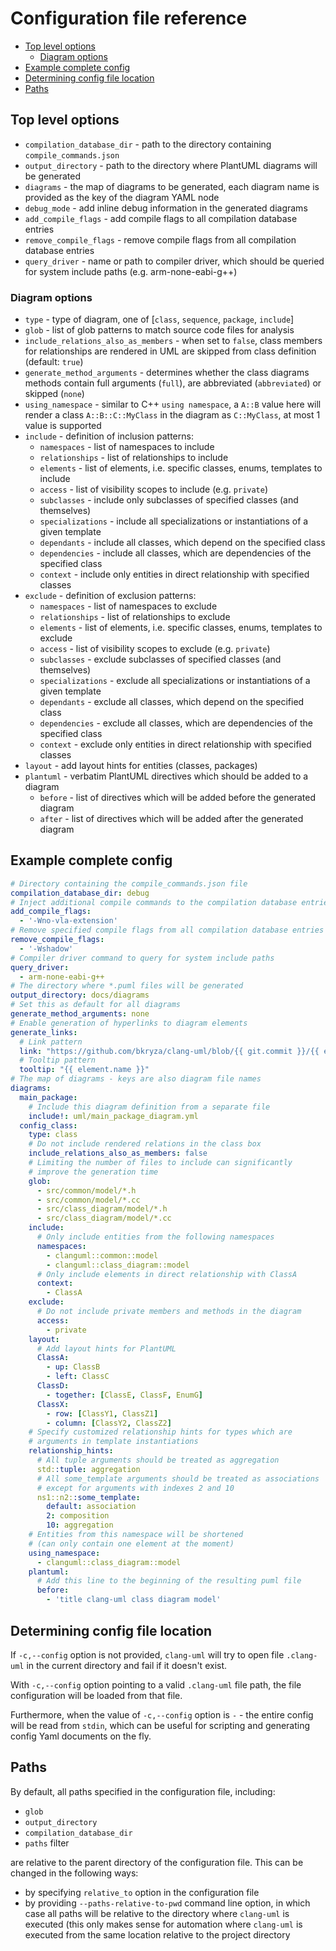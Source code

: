 # Configuration file reference

<!-- toc -->

* [Top level options](#top-level-options)
  * [Diagram options](#diagram-options)
* [Example complete config](#example-complete-config)
* [Determining config file location](#determining-config-file-location)
* [Paths](#paths)

<!-- tocstop -->

## Top level options
* `compilation_database_dir` - path to the directory containing `compile_commands.json`
* `output_directory` - path to the directory where PlantUML diagrams will be generated
* `diagrams` - the map of diagrams to be generated, each diagram name is provided as
             the key of the diagram YAML node
* `debug_mode` - add inline debug information in the generated diagrams
* `add_compile_flags` - add compile flags to all compilation database entries
* `remove_compile_flags` - remove compile flags from all compilation database entries
* `query_driver` - name or path to compiler driver, which should be queried for system include paths (e.g. arm-none-eabi-g++)

### Diagram options
* `type` - type of diagram, one of [`class`, `sequence`, `package`, `include`]
* `glob` - list of glob patterns to match source code files for analysis
* `include_relations_also_as_members` - when set to `false`, class members for relationships are rendered in UML are skipped from class definition (default: `true`)
* `generate_method_arguments` - determines whether the class diagrams methods contain full arguments (`full`), are abbreviated (`abbreviated`) or skipped (`none`)
* `using_namespace` - similar to C++ `using namespace`, a `A::B` value here will render a class `A::B::C::MyClass` in the diagram as `C::MyClass`, at most 1 value is supported
* `include` - definition of inclusion patterns:
    * `namespaces` - list of namespaces to include
    * `relationships` - list of relationships to include
    * `elements` - list of elements, i.e. specific classes, enums, templates to include
    * `access` - list of visibility scopes to include (e.g. `private`)
    * `subclasses` - include only subclasses of specified classes (and themselves)
    * `specializations` - include all specializations or instantiations of a given template
    * `dependants` - include all classes, which depend on the specified class
    * `dependencies` - include all classes, which are dependencies of the specified class
    * `context` - include only entities in direct relationship with specified classes
* `exclude` - definition of exclusion patterns:
    * `namespaces` - list of namespaces to exclude
    * `relationships` - list of relationships to exclude
    * `elements` - list of elements, i.e. specific classes, enums, templates to exclude
    * `access` - list of visibility scopes to exclude (e.g. `private`)
    * `subclasses` - exclude subclasses of specified classes (and themselves)
    * `specializations` - exclude all specializations or instantiations of a given template
    * `dependants` - exclude all classes, which depend on the specified class
    * `dependencies` - exclude all classes, which are dependencies of the specified class
    * `context` - exclude only entities in direct relationship with specified classes
* `layout` - add layout hints for entities (classes, packages)
* `plantuml` - verbatim PlantUML directives which should be added to a diagram
    * `before` - list of directives which will be added before the generated diagram
    * `after` - list of directives which will be added after the generated diagram

## Example complete config

```yaml
# Directory containing the compile_commands.json file
compilation_database_dir: debug
# Inject additional compile commands to the compilation database entries
add_compile_flags:
  - '-Wno-vla-extension'
# Remove specified compile flags from all compilation database entries
remove_compile_flags:
  - '-Wshadow'
# Compiler driver command to query for system include paths
query_driver:
  - arm-none-eabi-g++
# The directory where *.puml files will be generated
output_directory: docs/diagrams
# Set this as default for all diagrams
generate_method_arguments: none
# Enable generation of hyperlinks to diagram elements
generate_links:
  # Link pattern
  link: "https://github.com/bkryza/clang-uml/blob/{{ git.commit }}/{{ element.source.path }}#L{{ element.source.line }}"
  # Tooltip pattern
  tooltip: "{{ element.name }}"
# The map of diagrams - keys are also diagram file names
diagrams:
  main_package:
    # Include this diagram definition from a separate file
    include!: uml/main_package_diagram.yml
  config_class:
    type: class
    # Do not include rendered relations in the class box
    include_relations_also_as_members: false
    # Limiting the number of files to include can significantly
    # improve the generation time
    glob:
      - src/common/model/*.h
      - src/common/model/*.cc
      - src/class_diagram/model/*.h
      - src/class_diagram/model/*.cc
    include:
      # Only include entities from the following namespaces
      namespaces:
        - clanguml::common::model
        - clanguml::class_diagram::model
      # Only include elements in direct relationship with ClassA
      context:
        - ClassA
    exclude:
      # Do not include private members and methods in the diagram
      access:
        - private
    layout:
      # Add layout hints for PlantUML
      ClassA:
        - up: ClassB
        - left: ClassC
      ClassD:
        - together: [ClassE, ClassF, EnumG]
      ClassX:
        - row: [ClassY1, ClassZ1]
        - column: [ClassY2, ClassZ2]
    # Specify customized relationship hints for types which are
    # arguments in template instantiations
    relationship_hints:
      # All tuple arguments should be treated as aggregation
      std::tuple: aggregation
      # All some_template arguments should be treated as associations
      # except for arguments with indexes 2 and 10
      ns1::n2::some_template:
        default: association
        2: composition
        10: aggregation          
    # Entities from this namespace will be shortened
    # (can only contain one element at the moment)
    using_namespace:
      - clanguml::class_diagram::model
    plantuml:
      # Add this line to the beginning of the resulting puml file
      before:
        - 'title clang-uml class diagram model'
```

## Determining config file location

If `-c,--config` option is not provided, `clang-uml` will try to open file
`.clang-uml` in the current directory and fail if it doesn't exist.

With `-c,--config` option pointing to a valid `.clang-uml` file path, the file
configuration will be loaded from that file.

Furthermore, when the value of `-c,--config` option is `-` - the entire config
will be read from `stdin`, which can be useful for scripting and generating
config Yaml documents on the fly.

## Paths
By default, all paths specified in the configuration file, including:

* `glob`
* `output_directory`
* `compilation_database_dir`
* `paths` filter

are relative to the parent directory of the configuration file. This can be
changed in the following ways:
* by specifying `relative_to` option in the configuration file
* by providing `--paths-relative-to-pwd` command line option, in which
  case all paths will be relative to the directory where `clang-uml` is
  executed (this only makes sense for automation where `clang-uml` is executed
  from the same location relative to the project directory